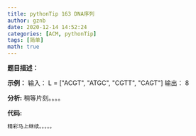 ```yaml
---
title: pythonTip 163 DNA序列
author: gznb
date: 2020-12-14 14:52:24
categories: [ACM, pythonTip]
tags: [简单]
math: true
---
```


**题目描述：**


**示例：**
输入：
L = ["ACGT", "ATGC", "CGTT", "CAGT"]
输出：
8


**分析:**
稍等片刻。。。。

**代码:**
```python
精彩马上继续。。。。。
```
